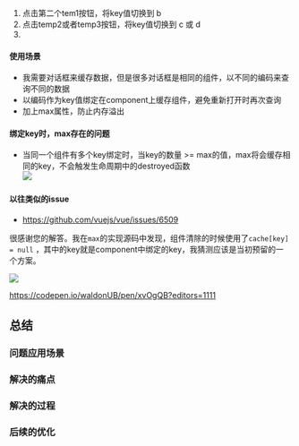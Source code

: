 1. 点击第二个tem1按钮，将key值切换到 b
2. 点击temp2或者temp3按钮，将key值切换到 c 或 d 
3. 


#### 使用场景
- 我需要对话框来缓存数据，但是很多对话框是相同的组件，以不同的编码来查询不同的数据
- 以编码作为key值绑定在component上缓存组件，避免重新打开时再次查询
- 加上max属性，防止内存溢出

#### 绑定key时，max存在的问题
- 当同一个组件有多个key绑定时，当key的数量 >= max的值，max将会缓存相同的key，不会触发生命周期中的destroyed函数  
![](http://ww1.sinaimg.cn/large/00760Iw1gy1g57y2y0ef4j30g80ipgmb.jpg)

#### 以往类似的issue
- https://github.com/vuejs/vue/issues/6509



很感谢您的解答。我在``max``的实现源码中发现，组件清除的时候使用了``cache[key] = null``
，其中的key就是component中绑定的key，我猜测应该是当初预留的一个方案。



![](http://ww1.sinaimg.cn/large/00760Iw1gy1g58dn4iyinj30r80dbgnq.jpg)  

https://codepen.io/waldonUB/pen/xvOgQB?editors=1111  


## 总结
### 问题应用场景
### 解决的痛点
### 解决的过程
### 后续的优化